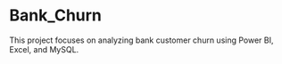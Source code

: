 # Bank_Churn
This project focuses on analyzing bank customer churn using Power BI, Excel, and MySQL.
